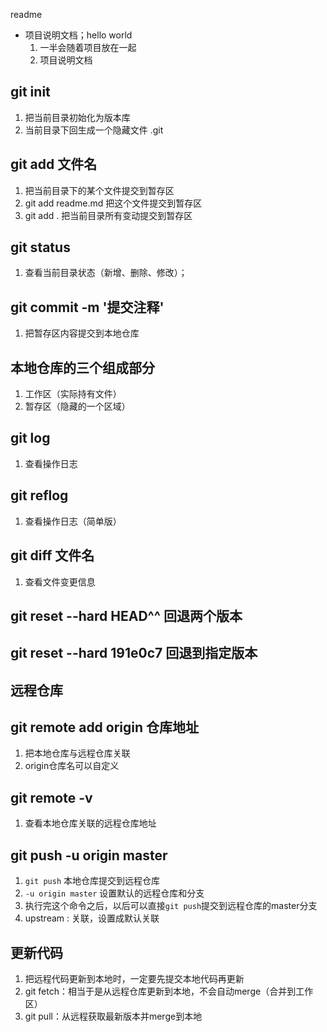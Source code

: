 readme
+ 项目说明文档；hello world
    1. 一半会随着项目放在一起
    2. 项目说明文档

## git init
1. 把当前目录初始化为版本库
2. 当前目录下回生成一个隐藏文件 .git

## git add 文件名
1. 把当前目录下的某个文件提交到暂存区
2. git add readme.md 把这个文件提交到暂存区
3. git add . 把当前目录所有变动提交到暂存区

## git status
1. 查看当前目录状态（新增、删除、修改）；

## git commit -m '提交注释'
1. 把暂存区内容提交到本地仓库

## 本地仓库的三个组成部分
1. 工作区（实际持有文件）
2. 暂存区（隐藏的一个区域）

## git log
1. 查看操作日志

## git reflog
1. 查看操作日志（简单版）

## git diff 文件名
1. 查看文件变更信息

## git reset --hard HEAD^^ 回退两个版本
## git reset --hard 191e0c7 回退到指定版本


## 远程仓库

## git remote add origin 仓库地址
1. 把本地仓库与远程仓库关联
2. origin仓库名可以自定义

## git remote -v
1. 查看本地仓库关联的远程仓库地址

## git push -u origin master
1. `git push` 本地仓库提交到远程仓库
2. `-u origin master` 设置默认的远程仓库和分支
3. 执行完这个命令之后，以后可以直接`git push`提交到远程仓库的master分支
4. upstream : 关联，设置成默认关联


## 更新代码
1. 把远程代码更新到本地时，一定要先提交本地代码再更新
2. git fetch：相当于是从远程仓库更新到本地，不会自动merge（合并到工作区）
2. git pull：从远程获取最新版本并merge到本地
